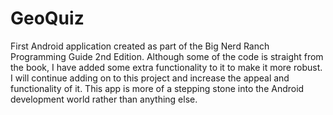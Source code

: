 # GeoQuiz
First Android application created as part of the Big Nerd Ranch Programming Guide 2nd Edition. 
Although some of the code is straight from the book, I have added some extra functionality to it to make it more robust.
I will continue adding on to this project and increase the appeal and functionality of it. This app is more of a stepping stone
into the Android development world rather than anything else.
